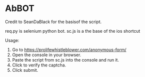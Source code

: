 # AbBOT
Credit to SeanDaBlack for the basisof the script.

req.py is selenium python bot.
sc.js is a the base of the ios shortcut

Usage:

1. Go to https://prolifewhistleblower.com/anonymous-form/
2. Open the console in your browser.
3. Paste the script from sc.js into the console and run it.
4. Click to verify the captcha.
5. Click submit.
